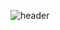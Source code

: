 ![header](https://capsule-render.vercel.app/api?type=waving&color=0:f867ff,100:9001ff&height=160&text=Soyun&fontAlignY=30&fontAlign=50)

